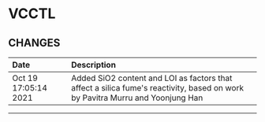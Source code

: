 # VCCTL

## CHANGES

| Date                     | Description                         |
|:-------------------------|:-------------------------------------|
| Oct 19 17:05:14 2021 | Added SiO2 content and LOI as factors that affect a silica fume's reactivity, based on work by Pavitra Murru and Yoonjung Han |

-----------------------------------------------------------------------------
